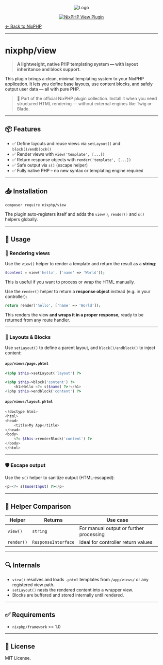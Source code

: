 <div style="text-align: center;">

![Logo](https://nixphp.github.io/docs/assets/nixphp-logo-small-square.png)

[![NixPHP View Plugin](https://github.com/nixphp/view/actions/workflows/php.yml/badge.svg)](https://github.com/nixphp/view/actions/workflows/php.yml)

</div>

[← Back to NixPHP](https://github.com/nixphp/framework)

---

# nixphp/view

> **A lightweight, native PHP templating system — with layout inheritance and block support.**

This plugin brings a clean, minimal templating system to your NixPHP application.
It lets you define base layouts, use content blocks, and safely output user data — all with pure PHP.

> 🧩 Part of the official NixPHP plugin collection.
> Install it when you need structured HTML rendering — without external engines like Twig or Blade.

---

## 📦 Features

* ✅ Define layouts and reuse views via `setLayout()` and `block()/endblock()`
* ✅ Render views with `view('template', [...])`
* ✅ Return response objects with `render('template', [...])`
* ✅ Safe output via `s()` (escape helper)
* ✅ Fully native PHP – no new syntax or templating engine required

---

## 📥 Installation

```bash
composer require nixphp/view
```

The plugin auto-registers itself and adds the `view()`, `render()` and `s()` helpers globally.

---

## 🚀 Usage

### 🧱 Rendering views

Use the `view()` helper to render a template and return the result as a **string**:

```php
$content = view('hello', ['name' => 'World']);
```

This is useful if you want to process or wrap the HTML manually.

Use the `render()` helper to return a **response object** instead (e.g. in your controller):

```php
return render('hello', ['name' => 'World']);
```

This renders the view **and wraps it in a proper response**, ready to be returned from any route handler.

---

### 🧩 Layouts & Blocks

Use `setLayout()` to define a parent layout, and `block()/endblock()` to inject content:

#### `app/views/page.phtml`

```php
<?php $this->setLayout('layout') ?>

<?php $this->block('content') ?>
    <h1>Hello <?= s($name) ?>!</h1>
<?php $this->endblock('content') ?>
```

#### `app/views/layout.phtml`

```php
<!doctype html>
<html>
<head>
    <title>My App</title>
</head>
<body>
    <?= $this->renderBlock('content') ?>
</body>
</html>
```

---

### 🛡️ Escape output

Use the `s()` helper to sanitize output (HTML-escaped):

```php
<p><?= s($userInput) ?></p>
```

---

## 🔁 Helper Comparison

| Helper     | Returns             | Use case                                |
| ---------- | ------------------- | --------------------------------------- |
| `view()`   | `string`            | For manual output or further processing |
| `render()` | `ResponseInterface` | Ideal for controller return values      |

---

## 🔍 Internals

* `view()` resolves and loads `.phtml` templates from `/app/views/` or any registered view path.
* `setLayout()` nests the rendered content into a wrapper view.
* Blocks are buffered and stored internally until rendered.

---

## ✅ Requirements

* `nixphp/framework` >= 1.0

---

## 📄 License

MIT License.